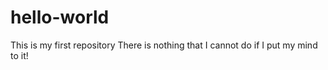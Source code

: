 # hello-world
This is my first repository
There is nothing that I cannot do if I put my mind to it!
